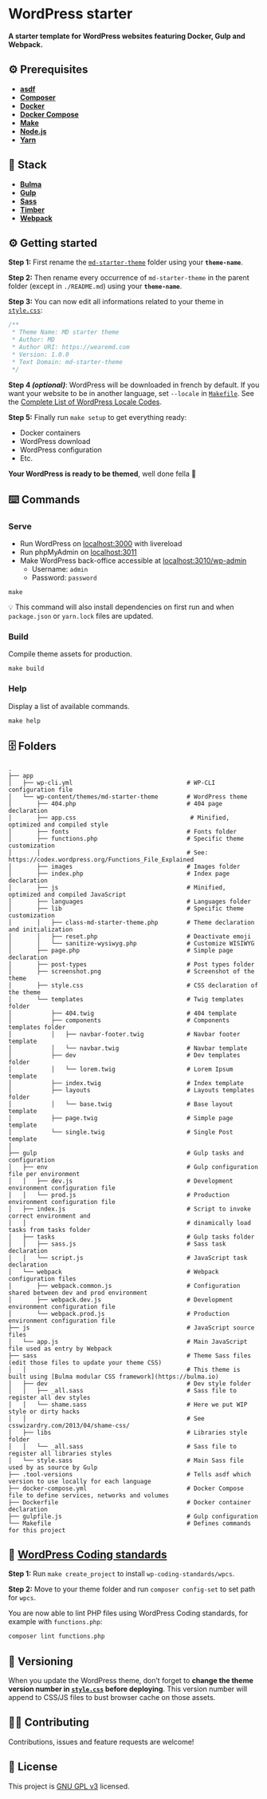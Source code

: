 # WordPress starter
**A starter template for WordPress websites featuring Docker, Gulp and Webpack.**

## ⚙️ Prerequisites
- [**asdf**](https://github.com/asdf-vm/asdf)
- [**Composer**](https://getcomposer.org)
- [**Docker**](https://www.docker.com)
- [**Docker Compose**](https://docs.docker.com/compose)
- [**Make**](https://www.gnu.org/software/make)
- [**Node.js**](https://nodejs.org)
- [**Yarn**](https://yarnpkg.com)

## 🥞 Stack
- [**Bulma**](https://bulma.io)
- [**Gulp**](https://gulpjs.com)
- [**Sass**](https://sass-lang.com)
- [**Timber**](https://www.upstatement.com/timber)
- [**Webpack**](https://webpack.js.org)

## ⚙️ Getting started
**Step 1:** First rename the [`md-starter-theme`](https://github.com/wearemd/wordpress-starter/tree/master/app/wp-content/themes/md-starter-theme) folder using your **`theme-name`**.

**Step 2:** Then rename every occurrence of `md-starter-theme` in the parent folder (except in `./README.md`) using your **`theme-name`**.

**Step 3:** You can now edit all informations related to your theme in [`style.css`](https://github.com/wearemd/wordpress-starter/blob/master/app/wp-content/themes/md-starter-theme/style.css):

```css
/**
 * Theme Name: MD starter theme
 * Author: MD
 * Author URI: https://wearemd.com
 * Version: 1.0.0
 * Text Domain: md-starter-theme
 */
```

**Step 4 *(optional)***: WordPress will be downloaded in french by default. If you want your website to be in another language, set `--locale` in [`Makefile`](https://github.com/wearemd/wordpress-starter/blob/master/Makefile#L17). See the [Complete List of WordPress Locale Codes](https://wpastra.com/docs/complete-list-wordpress-locale-codes/).

**Step 5:** Finally run `make setup` to get everything ready:
- Docker containers
- WordPress download
- WordPress configuration
- Etc.

**Your WordPress is ready to be themed**, well done fella 👊

## ⌨️ Commands
### Serve
* Run WordPress on [localhost:3000](http://localhost:3000) with livereload
* Run phpMyAdmin on [localhost:3011](http://localhost:3011)
* Make WordPress back-office accessible at [localhost:3010/wp-admin](http://localhost:3010/wp-admin)
  * Username: `admin`
  * Password: `password`

```
make
```

💡 This command will also install dependencies on first run and when `package.json` or `yarn.lock` files are updated.

### Build
Compile theme assets for production.

```
make build
```

### Help
Display a list of available commands.

```
make help
```

## 🗄️ Folders
```
.
├── app
│   ├── wp-cli.yml                                # WP-CLI configuration file
│   └── wp-content/themes/md-starter-theme        # WordPress theme
│       ├── 404.php                               # 404 page declaration
│       ├── app.css                                # Minified, optimized and compiled style
│       ├── fonts                                 # Fonts folder
│       ├── functions.php                         # Specific theme customization
│       │                                         # See: https://codex.wordpress.org/Functions_File_Explained
│       ├── images                                # Images folder
│       ├── index.php                             # Index page declaration
│       ├── js                                    # Minified, optimized and compiled JavaScript
│       ├── languages                             # Languages folder
│       ├── lib                                   # Specific theme customization
│       │   ├── class-md-starter-theme.php        # Theme declaration and initialization
│       │   ├── reset.php                         # Deactivate emoji 
│       │   └── sanitize-wysiwyg.php              # Customize WISIWYG
│       ├── page.php                              # Simple page declaration 
│       ├── post-types                            # Post types folder 
│       ├── screenshot.png                        # Screenshot of the theme
│       ├── style.css                             # CSS declaration of the theme
│       └── templates                             # Twig templates folder
│           ├── 404.twig                          # 404 template
│           ├── components                        # Components templates folder
│           │   ├── navbar-footer.twig            # Navbar footer template
│           │   └── navbar.twig                   # Navbar template
│           ├── dev                               # Dev templates folder
│           │   └── lorem.twig                    # Lorem Ipsum template
│           ├── index.twig                        # Index template
│           ├── layouts                           # Layouts templates folder
│           │   └── base.twig                     # Base layout template
│           ├── page.twig                         # Simple page template
│           └── single.twig                       # Single Post template
│                                    
├── gulp                                          # Gulp tasks and configuration
│   ├── env                                       # Gulp configuration file per environment
│   │   ├── dev.js                                # Development environment configuration file
│   │   └── prod.js                               # Production environment configuration file
│   ├── index.js                                  # Script to invoke correct environment and 
│   │                                             # dinamically load tasks from tasks folder
│   ├── tasks                                     # Gulp tasks folder
│   │   ├── sass.js                               # Sass task declaration
│   │   └── script.js                             # JavaScript task declaration
│   └── webpack                                   # Webpack configuration files
│       ├── webpack.common.js                     # Configuration shared between dev and prod environment
│       ├── webpack.dev.js                        # Development environment configuration file
│       └── webpack.prod.js                       # Production environment configuration file
├── js                                            # JavaScript source files
│   └── app.js                                    # Main JavaScript file used as entry by Webpack
├── sass                                          # Theme Sass files (edit those files to update your theme CSS)
│   │                                             # This theme is built using [Bulma modular CSS framework](https://bulma.io)
│   ├── dev                                       # Dev style folder
│   │   ├── _all.sass                             # Sass file to register all dev styles
│   │   └── shame.sass                            # Here we put WIP style or dirty hacks
│   │                                             # See csswizardry.com/2013/04/shame-css/
│   ├── libs                                      # Libraries style folder
│   │   └── _all.sass                             # Sass file to register all libraries styles
│   └── style.sass                                # Main Sass file used by as source by Gulp
├── .tool-versions                                # Tells asdf which version to use locally for each language
├── docker-compose.yml                            # Docker Compose file to define services, networks and volumes
├── Dockerfile                                    # Docker container declaration
├── gulpfile.js                                   # Gulp configuration
└── Makefile                                      # Defines commands for this project
```

## 🚨 [WordPress Coding standards](https://github.com/WordPress-Coding-Standards/WordPress-Coding-Standards) 

**Step 1:** Run `make create_project` to install `wp-coding-standards/wpcs`.

**Step 2:** Move to your theme folder and run `composer config-set` to set path for `wpcs`.

You are now able to lint PHP files using WordPress Coding standards, for example with `functions.php`:

```bash
composer lint functions.php
```

## 🔖 Versioning
When you update the WordPress theme, don’t forget to **change the theme version number in [`style.css`](https://github.com/wearemd/wordpress-starter/blob/master/app/wp-content/themes/md-starter-theme/style.css#L5) before deploying**. This version number will append to CSS/JS files to bust browser cache on those assets.

## 🤜🤛 Contributing
Contributions, issues and feature requests are welcome!

## 📝 License
This project is [GNU GPL v3](LICENSE) licensed.
